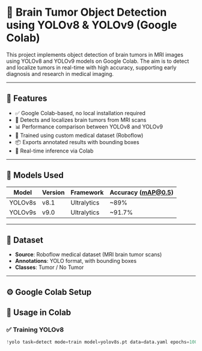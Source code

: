 # 🧠 Brain Tumor Object Detection using YOLOv8 & YOLOv9 (Google Colab)

This project implements object detection of brain tumors in MRI images using YOLOv8 and YOLOv9 models on Google Colab. The aim is to detect and localize tumors in real-time with high accuracy, supporting early diagnosis and research in medical imaging.

---

## 📌 Features

- ✅ Google Colab-based, no local installation required
- 🧠 Detects and localizes brain tumors from MRI scans
- 📊 Performance comparison between YOLOv8 and YOLOv9
- 🔁 Trained using custom medical dataset (Roboflow)
- 📦 Exports annotated results with bounding boxes
- 🚀 Real-time inference via Colab

---

## 🧠 Models Used

| Model   | Version | Framework  | Accuracy (mAP@0.5) |
|---------|---------|------------|--------------------|
| YOLOv8s | v8.1    | Ultralytics | ~89%               |
| YOLOv9s | v9.0    | Ultralytics | ~91.7%             |

---

## 🩻 Dataset

- **Source**: Roboflow medical dataset (MRI brain tumor scans)
- **Annotations**: YOLO format, with bounding boxes
- **Classes**: Tumor / No Tumor

---

## ⚙️ Google Colab Setup


## 🚀 Usage in Colab

### ✅ Training YOLOv8

```python
!yolo task=detect mode=train model=yolov8s.pt data=data.yaml epochs=100 imgsz=640
